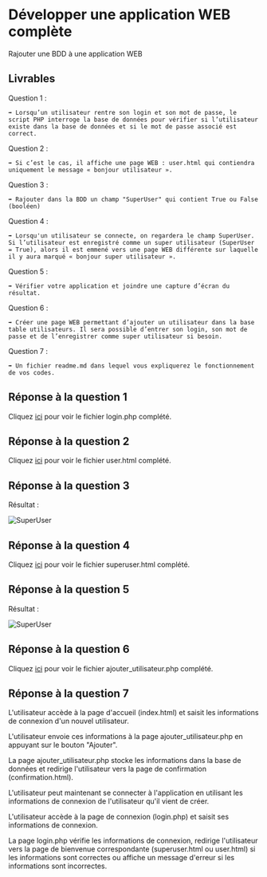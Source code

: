 # Développer une application WEB complète

Rajouter une BDD à une application WEB

## Livrables

Question 1 :

```
➡️ Lorsqu’un utilisateur rentre son login et son mot de passe, le script PHP interroge la base de données pour vérifier si l’utilisateur existe dans la base de données et si le mot de passe associé est correct.
```

Question 2 :

```
➡️ Si c’est le cas, il affiche une page WEB : user.html qui contiendra uniquement le message « bonjour utilisateur ».
```

Question 3 :

```
➡️ Rajouter dans la BDD un champ "SuperUser" qui contient True ou False (booléen)
```

Question 4 :

```
➡️ Lorsqu'un utilisateur se connecte, on regardera le champ SuperUser. Si l’utilisateur est enregistré comme un super utilisateur (SuperUser = True), alors il est emmené vers une page WEB différente sur laquelle il y aura marqué « bonjour super utilisateur ».
```

Question 5 :

```
➡️ Vérifier votre application et joindre une capture d’écran du résultat.
```

Question 6 :

```
➡️ Créer une page WEB permettant d’ajouter un utilisateur dans la base table utilisateurs. Il sera possible d’entrer son login, son mot de passe et de l’enregistrer comme super utilisateur si besoin.
```

Question 7 :

```
➡️ Un fichier readme.md dans lequel vous expliquerez le fonctionnement de vos codes.
```

## Réponse à la question 1

Cliquez [ici](https://github.com/snir-2024/anthonin.boisot/blob/main/Developper_une_application_WEB/Rajouter_BDD/login.php) pour voir le fichier login.php complété.

## Réponse à la question 2

Cliquez [ici](https://github.com/snir-2024/anthonin.boisot/blob/main/Developper_une_application_WEB/Rajouter_BDD/user.html) pour voir le fichier user.html complété.

## Réponse à la question 3

Résultat :

![SuperUser](https://i.imgur.com/NPEotvj.png)

## Réponse à la question 4

Cliquez [ici](https://github.com/snir-2024/anthonin.boisot/blob/main/Developper_une_application_WEB/Rajouter_BDD/superuser.html) pour voir le fichier superuser.html complété.

## Réponse à la question 5

Résultat :

![SuperUser](https://i.imgur.com/JaKgLyK.png)

## Réponse à la question 6

Cliquez [ici](https://github.com/snir-2024/anthonin.boisot/blob/main/Developper_une_application_WEB/Rajouter_BDD/ajouter_utilisateur.php) pour voir le fichier ajouter_utilisateur.php complété.

## Réponse à la question 7

L'utilisateur accède à la page d'accueil (index.html) et saisit les informations de connexion d'un nouvel utilisateur.

L'utilisateur envoie ces informations à la page ajouter_utilisateur.php en appuyant sur le bouton "Ajouter".

La page ajouter_utilisateur.php stocke les informations dans la base de données et redirige l'utilisateur vers la page de confirmation (confirmation.html).

L'utilisateur peut maintenant se connecter à l'application en utilisant les informations de connexion de l'utilisateur qu'il vient de créer.

L'utilisateur accède à la page de connexion (login.php) et saisit ses informations de connexion.

La page login.php vérifie les informations de connexion, redirige l'utilisateur vers la page de bienvenue correspondante (superuser.html ou user.html) si les informations sont correctes ou affiche un message d'erreur si les informations sont incorrectes.
